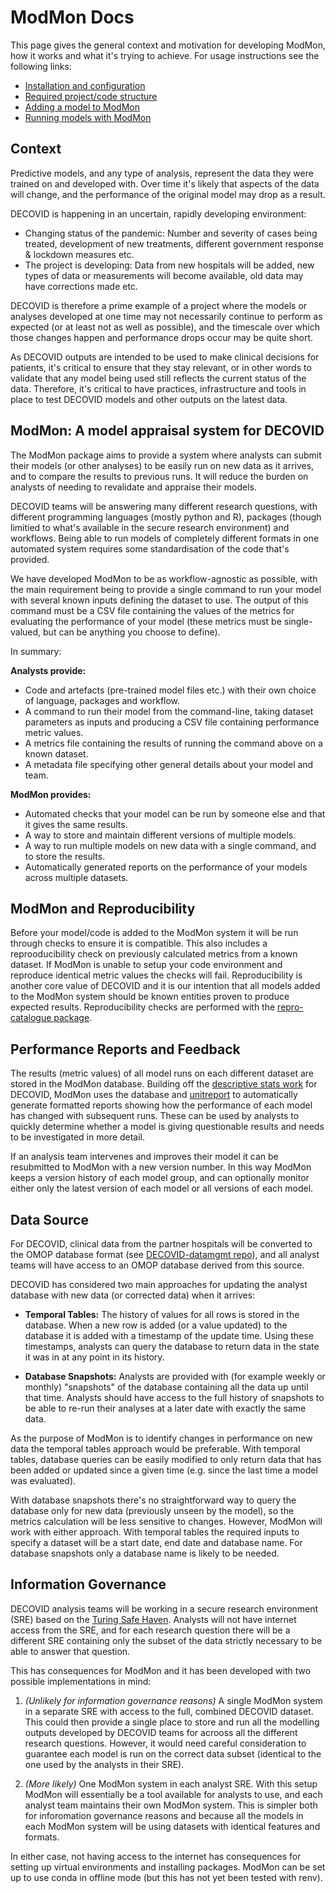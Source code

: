 # ModMon Docs

This page gives the general context and motivation for developing ModMon, how it works and what it's trying to achieve. For usage instructions see the following links:

- [Installation and configuration](installation.md)
- [Required project/code structure](project_structure.md)
- [Adding a model to ModMon](model_submission.md)
- [Running models with ModMon](run_models.md)

## Context

Predictive models, and any type of analysis, represent the data they were trained on and developed with. Over time it's likely that aspects of the data will change, and the performance of the original model may drop as a result.

DECOVID is happening in an uncertain, rapidly developing environment:
- Changing status of the pandemic: Number and severity of cases being treated, development of new treatments, different government response & lockdown measures etc. 
- The project is developing: Data from new hospitals will be added, new types of data or measurements will become available, old data may have corrections made etc.

DECOVID is therefore a prime example of a project where the models or analyses developed at one time may not necessarily continue to perform as expected (or at least not as well as possible), and the timescale over which those changes happen and performance drops occur may be quite short.

As DECOVID outputs are intended to be used to make clinical decisions for patients, it's critical to ensure that they stay relevant, or in other words to validate that any model being used still reflects the current status of the data. Therefore, it's critical to have practices, infrastructure and tools in place to test DECOVID models and other outputs on the latest data.


## ModMon: A model appraisal system for DECOVID

The ModMon package aims to provide a system where analysts can submit their models (or other analyses) to be easily run on new data as it arrives, and to compare the results to previous runs. It will reduce the burden on analysts of needing to revalidate and appraise their models.

DECOVID teams will be answering many different research questions, with different programming languages (mostly python and R), packages (though limitied to what's available in the secure research environment) and workflows. Being able to run models of completely different formats in one automated system requires some standardisation of the code that's provided.

We have developed ModMon to be as workflow-agnostic as possible, with the main requirement being to provide a single command to run your model with several known inputs defining the dataset to use. The output of this command must be a CSV file containing the values of the metrics for evaluating the performance of your model (these metrics must be single-valued, but can be anything you choose to define).

In summary:

**Analysts provide:**
- Code and artefacts (pre-trained model files etc.) with their own choice of language, packages and workflow.
- A command to run their model from the command-line, taking dataset parameters as inputs and producing a CSV file containing performance metric values.
- A metrics file containing the results of running the command above on a known dataset.
- A metadata file specifying other general details about your model and team.

**ModMon provides:**
- Automated checks that your model can be run by someone else and that it gives the same results.
- A way to store and maintain different versions of multiple models.
- A way to run multiple models on new data with a single command, and to store the results.
- Automatically generated reports on the performance of your models across multiple datasets.

## ModMon and Reproducibility

Before your model/code is added to the ModMon system it will be run through checks to ensure it is compatible. This also includes a reprooducibility check on previously calculated metrics from a known dataset. If ModMon is unable to setup your code environment and reproduce identical metric values the checks will fail. Reproducibility is another core value of DECOVID and it is our intention that all models added to the ModMon system should be known entities proven to produce expected results. Reproducibility checks are performed with the [repro-catalogue package](https://github.com/alan-turing-institute/repro-catalogue).

## Performance Reports and Feedback

The results (metric values) of all model runs on each different dataset are stored in the ModMon database. Building off the [descriptive stats work](../../analysis/plotting) for DECOVID, ModMon uses the database and [unitreport](https://github.com/annahadji/unitreport) to automatically generate formatted reports showing how the performance of each model has changed with subsequent runs. These can be used by analysts to quickly determine whether a model is giving questionable results and needs to be investigated in more detail.

If an analysis team intervenes and improves their model it can be resubmitted to ModMon with a new version number. In this way ModMon keeps a version history of each model group, and can optionally monitor either only the latest version of each model or all versions of each model.

## Data Source

For DECOVID, clinical data from the partner hospitals will be converted to the OMOP database format (see [DECOVID-datamgmt repo](https://github.com/alan-turing-institute/DECOVID-datamgmt)), and all analyst teams will have access to an OMOP database derived from this source.

DECOVID has considered two main approaches for updating the analyst database  with new data (or corrected data) when it arrives:

- **Temporal Tables:** The history of values for all rows is stored in the database. When a new row is added (or a value updated) to the database it is added with a timestamp of the update time. Using these timestamps, analysts can query the database to return data in the state it was in at any point in its history.

- **Database Snapshots:** Analysts are provided with (for example weekly or monthly) "snapshots" of the database containing all the data up until that time. Analysts should have access to the full history of snapshots to be able to re-run their analyses at a later date with exactly the same data.

As the purpose of ModMon is to identify changes in performance on new data the temporal tables approach would be preferable. With temporal tables, database queries can be easily modified to only return data that has been added or updated since a given time (e.g. since the last time a model was evaluated). 

With database snapshots there's no straightforward way to query the database only for new data (previously unseen by the model), so the metrics calculation will be less sensitive to changes. However, ModMon will work with either approach. With temporal tables the required inputs to specify a dataset will be a start date, end date and database name. For database snapshots only a database name is likely to be needed.

## Information Governance

DECOVID analysis teams will be working in a secure research environment (SRE) based on the [Turing Safe Haven](https://www.turing.ac.uk/research/research-projects/data-safe-havens-cloud). Analysts will not have internet access from the SRE, and for each research question there will be a different SRE containing only the subset of the data strictly necessary to be able to answer that question.

This has consequences for ModMon and it has been developed with two possible implementations in mind:

1. _(Unlikely for information governance reasons)_ A single ModMon system in a separate SRE with access to the full, combined DECOVID dataset. This could then provide a single place to store and run all the modelling outputs developed by DECOVID teams for acrooss all the different research questions. However, it would need careful consideration to guarantee each model is run on the correct data subset (identical to the one used by the analysts in their SRE).

2. _(More likely)_ One ModMon system in each analyst SRE. With this setup ModMon will essentially be a tool available for analysts to use, and each analyst team maintains their own ModMon system. This is simpler both for inforomation governance reasons and because all the models in each ModMon system will be using datasets with identical features and formats.

In either case, not having access to the internet has consequences for setting up virtual environments and installing packages. ModMon can be set up to use conda in offline mode (but this has not yet been tested with renv).
